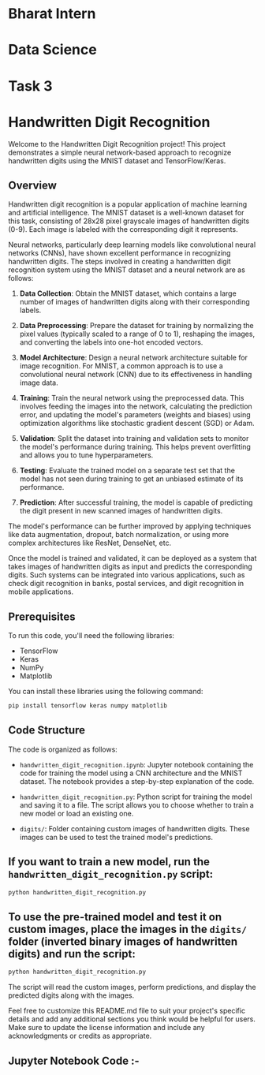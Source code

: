 # Bharat Intern
# Data Science
# Task 3
# Handwritten Digit Recognition

Welcome to the Handwritten Digit Recognition project! This project demonstrates a simple neural network-based approach to recognize handwritten digits using the MNIST dataset and TensorFlow/Keras.

## Overview

Handwritten digit recognition is a popular application of machine learning and artificial intelligence. The MNIST dataset is a well-known dataset for this task, consisting of 28x28 pixel grayscale images of handwritten digits (0-9). Each image is labeled with the corresponding digit it represents.

Neural networks, particularly deep learning models like convolutional neural networks (CNNs), have shown excellent performance in recognizing handwritten digits. The steps involved in creating a handwritten digit recognition system using the MNIST dataset and a neural network are as follows:

1. **Data Collection**: Obtain the MNIST dataset, which contains a large number of images of handwritten digits along with their corresponding labels.

2. **Data Preprocessing**: Prepare the dataset for training by normalizing the pixel values (typically scaled to a range of 0 to 1), reshaping the images, and converting the labels into one-hot encoded vectors.

3. **Model Architecture**: Design a neural network architecture suitable for image recognition. For MNIST, a common approach is to use a convolutional neural network (CNN) due to its effectiveness in handling image data.

4. **Training**: Train the neural network using the preprocessed data. This involves feeding the images into the network, calculating the prediction error, and updating the model's parameters (weights and biases) using optimization algorithms like stochastic gradient descent (SGD) or Adam.

5. **Validation**: Split the dataset into training and validation sets to monitor the model's performance during training. This helps prevent overfitting and allows you to tune hyperparameters.

6. **Testing**: Evaluate the trained model on a separate test set that the model has not seen during training to get an unbiased estimate of its performance.

7. **Prediction**: After successful training, the model is capable of predicting the digit present in new scanned images of handwritten digits.

The model's performance can be further improved by applying techniques like data augmentation, dropout, batch normalization, or using more complex architectures like ResNet, DenseNet, etc.

Once the model is trained and validated, it can be deployed as a system that takes images of handwritten digits as input and predicts the corresponding digits. Such systems can be integrated into various applications, such as check digit recognition in banks, postal services, and digit recognition in mobile applications.

## Prerequisites

To run this code, you'll need the following libraries:

- TensorFlow
- Keras
- NumPy
- Matplotlib

You can install these libraries using the following command:

```bash
pip install tensorflow keras numpy matplotlib
```

## Code Structure

The code is organized as follows:

- `handwritten_digit_recognition.ipynb`: Jupyter notebook containing the code for training the model using a CNN architecture and the MNIST dataset. The notebook provides a step-by-step explanation of the code.

- `handwritten_digit_recognition.py`: Python script for training the model and saving it to a file. The script allows you to choose whether to train a new model or load an existing one.

- `digits/`: Folder containing custom images of handwritten digits. These images can be used to test the trained model's predictions.


 ## If you want to train a new model, run the `handwritten_digit_recognition.py` script:

```bash
python handwritten_digit_recognition.py
```

## To use the pre-trained model and test it on custom images, place the images in the `digits/` folder (inverted binary images of handwritten digits) and run the script:

```bash
python handwritten_digit_recognition.py
```

The script will read the custom images, perform predictions, and display the predicted digits along with the images.


Feel free to customize this README.md file to suit your project's specific details and add any additional sections you think would be helpful for users. Make sure to update the license information and include any acknowledgments or credits as appropriate.

## Jupyter Notebook Code :- 
